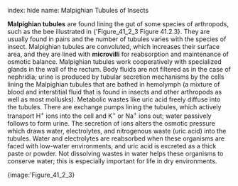index: hide
name: Malpighian Tubules of Insects

 **Malpighian tubules** are found lining the gut of some species of arthropods, such as the bee illustrated in {'Figure_41_2_3 Figure 41.2.3}. They are usually found in pairs and the number of tubules varies with the species of insect. Malpighian tubules are convoluted, which increases their surface area, and they are lined with  **microvilli** for reabsorption and maintenance of osmotic balance. Malpighian tubules work cooperatively with specialized glands in the wall of the rectum. Body fluids are not filtered as in the case of nephridia; urine is produced by tubular secretion mechanisms by the cells lining the Malpighian tubules that are bathed in hemolymph (a mixture of blood and interstitial fluid that is found in insects and other arthropods as well as most mollusks). Metabolic wastes like uric acid freely diffuse into the tubules. There are exchange pumps lining the tubules, which actively transport H<sup>+</sup> ions into the cell and K<sup>+</sup> or Na<sup>+</sup> ions out; water passively follows to form urine. The secretion of ions alters the osmotic pressure which draws water, electrolytes, and nitrogenous waste (uric acid) into the tubules. Water and electrolytes are reabsorbed when these organisms are faced with low-water environments, and uric acid is excreted as a thick paste or powder. Not dissolving wastes in water helps these organisms to conserve water; this is especially important for life in dry environments.


{image:'Figure_41_2_3}
        
